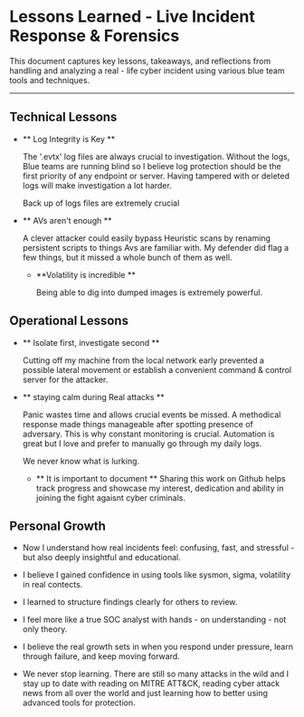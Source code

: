 # Lessons Learned - Live Incident Response & Forensics

This document captures key lessons, takeaways, and reflections from handling and analyzing a real - life cyber incident using various blue team tools and techniques.

----------


## Technical Lessons

- ** Log Integrity is Key **
 
  The '.evtx' log files are always crucial to investigation. Without the logs, Blue teams are running blind so I believe log protection should be the first priority of any endpoint or server. Having tampered with or deleted logs will make investigation a lot harder.
  
  Back up of logs files are extremely crucial


- ** AVs aren't enough **
  
  A clever attacker could easily bypass Heuristic scans by renaming persistent scripts to things Avs are familiar with. My defender did flag a few things, but it missed a whole bunch of them as well.


  - **Volatility is incredible **
   
    Being able to dig into dumped images is extremely powerful.


## Operational Lessons

  - ** Isolate first, investigate second **
    
    Cutting off my machine from the local network early prevented a possible lateral movement or establish a convenient command & control server for the attacker.

  - ** staying calm during Real attacks **

     Panic wastes time and allows crucial events be missed. A methodical response made things manageable after spotting presence of adversary. This is why constant monitoring is crucial. Automation is great but I love and prefer to manually go through my daily logs.

    We never know what is lurking.

    - ** It is important to document **
     Sharing this work on Github helps track progress and showcase my interest, dedication and ability in joining the fight agaisnt cyber criminals.



## Personal Growth

   - Now I understand how real incidents feel: confusing, fast, and stressful - but also deeply insightful and educational.
 
   - I believe I gained confidence in using tools like sysmon, sigma, volatility in real contects.
 
   - I learned to structure findings clearly for others to review.
 
   - I feel more like a true SOC analyst with hands - on understanding - not only theory.
 
   - I believe the real growth sets in when you respond under pressure, learn through failure, and keep moving forward. 

   - We never stop learning. There are still so many attacks in the wild and I stay up to date with reading on MITRE ATT&CK, reading cyber attack news from all over the world and just learning how to better using advanced tools for protection.
